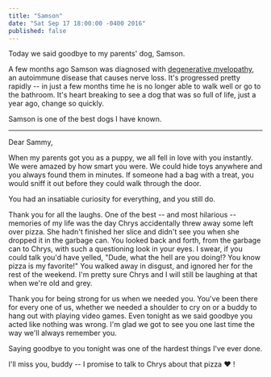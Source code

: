 ```yaml
---
title: "Samson"
date: "Sat Sep 17 18:00:00 -0400 2016"
published: false
---
```


Today we said goodbye to my parents' dog, Samson. 

A few months ago Samson was diagnosed with [degenerative myelopathy][], an
autoimmune disease that causes nerve loss. It's progressed pretty rapidly --
in just a few months time he is no longer able to walk well or go to the
bathroom. It's heart breaking to see a dog that was so full of life, just a
year ago, change so quickly.

Samson is one of the best dogs I have known. 

---

Dear Sammy,

When my parents got you as a puppy, we all fell in love with you instantly. We
were amazed by how smart you were. We could hide toys anywhere and you always
found them in minutes. If someone had a bag with a treat, you would sniff it
out before they could walk through the door.

You had an insatiable curiosity for everything, and you still do.

Thank you for all the laughs. One of the best -- and most hilarious --
memories of my life was the day Chrys accidentally threw away some left over
pizza. She hadn't finished her slice and didn't see you when she dropped it in
the garbage can. You looked back and forth, from the garbage can to Chrys,
with such a questioning look in your eyes. I swear, if you could talk you'd
have yelled, "Dude, what the hell are you doing!? You know pizza is my
favorite!" You walked away in disgust, and ignored her for the rest of the
weekend. I'm pretty sure Chrys and I will still be laughing at that when we're
old and grey. 

Thank you for being strong for us when we needed you. You've been there for
every one of us, whether we needed a shoulder to cry on or a buddy to hang out
with playing video games. Even tonight as we said goodbye you acted like
nothing was wrong. I'm glad we got to see you one last time the way we'll
always remember you.

Saying goodbye to you tonight was one of the hardest things I've ever done. 

I'll miss you, buddy -- I promise to talk to Chrys about that pizza :heart: !

[degenerative myelopathy]: https://mygermanshepherd.org/german-shepherd-health/dog-degenerative-myelopathy/
